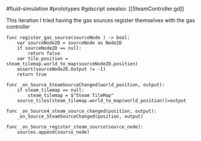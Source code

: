 #fluid-simulation #prototypes #gdscript 
seealso: [[SteamController.gd]]

This iteration I tried having the gas sources register themselves with the gas controller 
```
func register_gas_source(sourceNode ) -> bool:
	var sourceNode2D = sourceNode as Node2D
	if sourceNode2D == null:
		return false
	var tile_position = steam_tilemap.world_to_map(sourceNode2D.position)
	assert(sourceNode2D.Output != -1)
	return true
```

```
func _on_Source_SteamSourceChanged(world_position, output):
	if steam_tilemap == null:
		steam_tilemap = $"Steam TileMap"
	source_tiles[steam_tilemap.world_to_map(world_position)]=output
```


```
func _on_Source4_steam_source_changed(position, output):
	_on_Source_SteamSourceChanged(position, output)
```

```
func _on_Source_register_steam_source(source_node):
	sources.append(source_node)
```
